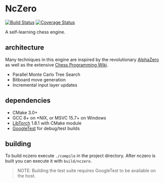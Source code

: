 # NcZero

[![Build Status](https://travis-ci.com/codeandkey/nczero.svg?branch=master)](https://travis-ci.com/codeandkey/nczero) [![Coverage Status](https://coveralls.io/repos/github/codeandkey/nczero/badge.svg?branch=master&kill_cache=1)](https://coveralls.io/github/codeandkey/nczero?branch=master)

A self-learning chess engine.

## architecture

Many techniques in this engine are inspired by the revolutionary [AlphaZero](https://arxiv.org/pdf/1712.01815.pdf) as well as the extensive [Chess Programming Wiki](https://www.chessprogramming.org).

- Parallel Monte Carlo Tree Search
- Bitboard move generation
- Incremental input layer updates

## dependencies

- CMake 3.0+
- GCC 8+ on \*NIX, or MSVC 15.7+ on Windows
- [LibTorch](https://pytorch.org/get-started/locally/) 1.8.1 with CMake module
- [GoogleTest](https://github.com/google/googletest) for debug/test builds

## building

To build nczero execute `./compile` in the project directory.
After nczero is built you can execute it with `build/nczero`.

> NOTE: Building the test suite requires GoogleTest to be available on the host.
